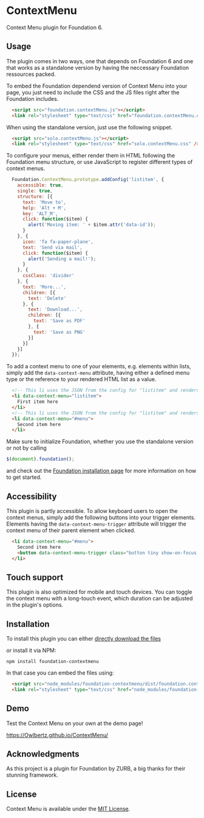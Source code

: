 # ContextMenu
Context Menu plugin for Foundation 6.

## Usage
The plugin comes in two ways, one that depends on Foundation 6 and one that works as a standalone version by having the neccessary Foundation ressources packed.

To embed the Foundation dependend version of Context Menu into your page, you just need to include the CSS and the JS files right after the Foundation includes.
```html
  <script src="foundation.contextMenu.js"></script>
  <link rel="stylesheet" type="text/css" href="foundation.contextMenu.css" />
```

When using the standalone version, just use the following snippet.
```html
  <script src="solo.contextMenu.js"></script>
  <link rel="stylesheet" type="text/css" href="solo.contextMenu.css" />
```

To configure your menus, either render them in HTML following the Foundation menu structure, or use JavaScript to register different types of context menus.
```js
  Foundation.ContextMenu.prototype.addConfig('listitem', {
    accessible: true,
    single: true,
    structure: [{
      text: 'Move to',
      help: 'Alt + M',
      key: 'ALT_M',  
      click: function($item) {
        alert('Moving item: ' + $item.attr('data-id'));
      }
    }, {
      icon: 'fa fa-paper-plane',
      text: 'Send via mail',  
      click: function($item) {
        alert('Sending a mail!');
      }
    }, {
      cssClass: 'divider'
    }, {
      text: 'More...',
      children: [{
        text: 'Delete'
      }, {
        text: 'Download...',
        children: [{
          text: 'Save as PDF'
        }, {
          text: 'Save as PNG'
        }]
      }]
    }]
  });
```
To add a context menu to one of your elements, e.g. elements within lists, simply add the `data-context-menu` attribute, having either a defined menu type or the reference to your rendered HTML list as a value.
```html
  <!-- This li uses the JSON from the config for "listitem" and renders it as the context menu -->
  <li data-context-menu="listitem">
    First item here
  </li>
  <!-- This li uses the JSON from the config for "listitem" and renders it as the context menu -->
  <li data-context-menu="#menu">
    Second item here
  </li>
```

Make sure to initialize Foundation, whether you use the standalone version or not by calling
```js
$(document).foundation();
```
and check out the [Foundation installation page](http://foundation.zurb.com/sites/docs/javascript.html) for more information on how to get started.



## Accessibility
This plugin is partly accessible. To allow keyboard users to open the context menus, simply add the following buttons into your trigger elements. Elements having the `data-context-menu-trigger` attribute will trigger the context menu of their parent element when clicked.
```html
  <li data-context-menu="#menu">
    Second item here
    <button data-context-menu-trigger class="button tiny show-on-focus pull-right">Open menu</button>
  </li>
```
## Touch support
This plugin is also optimized for mobile and touch devices. You can toggle the context menu with a long-touch event, which duration can be adjusted in the plugin's options.

## Installation
To install this plugin you can either [directly download the files](https://github.com/Owlbertz/ContextMenu/archive/master.zip)

or install it via NPM:

```shell
npm install foundation-contextmenu
```

In that case you can embed the files using:

```html
  <script src="node_modules/foundation-contextmenu/dist/foundation.contextMenu.js" type="text/javascript"></script>
  <link rel="stylesheet" type="text/css" href="node_modules/foundation-contextmenu/dist/foundation.contextMenu.css" />
```

## Demo
Test the Context Menu on your own at the demo page!

https://Owlbertz.github.io/ContextMenu/

## Acknowledgments
As this project is a plugin for Foundation by ZURB, a big thanks for their stunning framework.

## License
Context Menu is available under the [MIT License](http://opensource.org/licenses/MIT).
